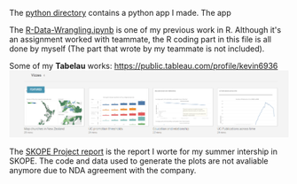 
The [python directory](python) contains a python app I made. The app

The [R-Data-Wrangling.ipynb](R-Data-Wrangling.ipynb) is one of my previous work in R. Although it's an assignment worked with teammate, the R coding part in this file is all done by myself (The part that wrote by my teammate is not included). 

Some of my **Tabelau** works: https://public.tableau.com/profile/kevin6936
![alt text](images/tableau.png)

The [SKOPE Project report](SKOPE-Project-report.pdf) is the report I worte for my summer intership in SKOPE. The code and data used to generate the plots are not avaliable anymore due to NDA agreement with the company.
